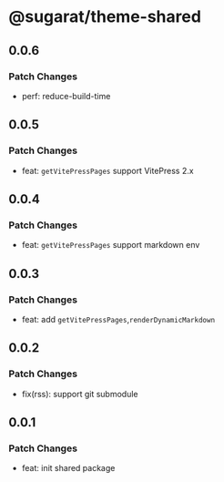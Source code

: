 # @sugarat/theme-shared

## 0.0.6

### Patch Changes

- perf: reduce-build-time

## 0.0.5

### Patch Changes

- feat: `getVitePressPages` support VitePress 2.x

## 0.0.4

### Patch Changes

- feat: `getVitePressPages` support markdown env

## 0.0.3

### Patch Changes

- feat: add `getVitePressPages`,`renderDynamicMarkdown`

## 0.0.2

### Patch Changes

- fix(rss): support git submodule

## 0.0.1

### Patch Changes

- feat: init shared package
